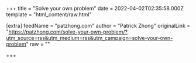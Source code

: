 
+++
title = "Solve your own problem"
date = 2022-04-02T02:35:58.000Z
template = "html_content/raw.html"

[extra]
feedName = "patzhong.com"
author = "Patrick Zhong"
originalLink = "https://patzhong.com/solve-your-own-problem/?utm_source=rss&utm_medium=rss&utm_campaign=solve-your-own-problem"
raw = ""

+++

